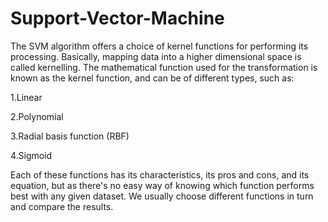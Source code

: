 # Support-Vector-Machine

The SVM algorithm offers a choice of kernel functions for performing its processing. Basically, mapping data into a higher dimensional space is called kernelling. The mathematical function used for the transformation is known as the kernel function, and can be of different types, such as:

1.Linear

2.Polynomial

3.Radial basis function (RBF)

4.Sigmoid

Each of these functions has its characteristics, its pros and cons, and its equation, but as there's no easy way of knowing which function performs best with any given dataset. We usually choose different functions in turn and compare the results.
